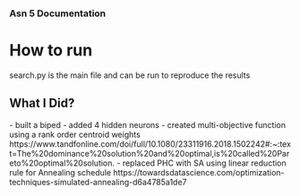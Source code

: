 <h3> Asn 5 Documentation </h3>

<h1> How to run </h1>
search.py is the main file and can be run to reproduce the results

<h2> What I Did? </h2>
- built a biped
- added 4 hidden neurons 
- created multi-objective function using a rank order centroid weights
    https://www.tandfonline.com/doi/full/10.1080/23311916.2018.1502242#:~:text=The%20dominance%20solution%20and%20optimal,is%20called%20Pareto%20optimal%20solution.
- replaced PHC with SA using linear reduction rule for Annealing schedule
    https://towardsdatascience.com/optimization-techniques-simulated-annealing-d6a4785a1de7

